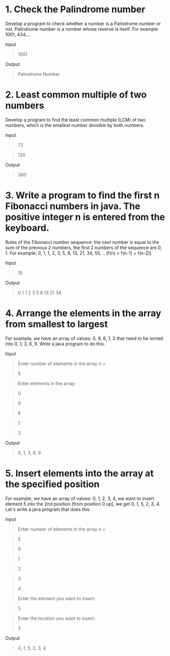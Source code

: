 # 1. Check the Palindrome number
Develop a program to check whether a number is a Palindrome number or not. Palindrome number is a number whose reverse is itself. For example 1001, 434,…

Input

> 1001

Output

> Palindrome Number

# 2. Least common multiple of two numbers
Develop a program to find the least common multiple (LCM) of two numbers, which is the smallest number divisible by both numbers.

Input

> 72

> 120

Output

> 360

# 3. Write a program to find the first n Fibonacci numbers in java. The positive integer n is entered from the keyboard.
Rules of the Fibonacci number sequence: the next number is equal to the sum of the previous 2 numbers, the first 2 numbers of the sequence are 0, 1. For example: 0, 1, 1, 2, 3, 5, 8, 13, 21, 34, 55, .. (f(n) = f(n-1) + f(n-2))

Input 

> 10

Output

> 0 1 1 2 3 5 8 13 21 34

# 4. Arrange the elements in the array from smallest to largest
For example, we have an array of values: 0, 9, 6, 1, 3 that need to be sorted into 0, 1, 3, 6, 9. Write a java program to do this.

Input 
> Enter number of elements in the array n = 

> 5

> Enter elements in the array:

> 0

> 9

> 6

> 1

> 3

Output

> 0, 1, 3, 6, 9

# 5. Insert elements into the array at the specified position
For example, we have an array of values: 0, 1, 2, 3, 4, we want to insert element 5 into the 2nd position (from position 0 up), we get 0, 1, 5, 2, 3, 4. Let's write a java program that does this

Input 

> Enter number of elements in the array n = 

> 5

> 0

> 1

> 2

> 3

> 4

> Enter the element you want to insert:

> 5

> Enter the location you want to insert:

> 2

Output

> 0, 1, 5, 2, 3, 4
